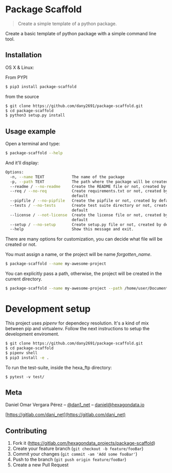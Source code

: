 # Package Scaffold
> Create a simple template of a python package.

Create a basic template of python package with a simple command line tool.

## Installation

OS X & Linux:

From PYPI

```sh
$ pip3 install package-scaffold
```

from the source

```sh
$ git clone https://github.com/dany2691/package-scaffold.git
$ cd package-scaffold
$ python3 setup.py install
```

## Usage example

Open a terminal and type:

```sh
$ package-scaffold --help
```

And it'll display:

```sh
Options:
  -n, --name TEXT            The name of the package
  -p, --path TEXT            The path where the package will be created
  --readme / --no-readme     Create the README file or not, created by default
  --req / --no-req           Create requirements.txt or not, created by
                             default
  --pipfile / --no-pipfile   Create the pipfile or not, created by default
  --tests / --no-tests       Create test suite directory or not, created by
                             default
  --license / --not-license  Create the license file or not, created by
                             default
  --setup / --no-setup       Create setup.py file or not, created by default
  --help                     Show this message and exit.
```
There are many options for customization, you can decide what file will be created or not.

You must assign a name, or the project will be name  *forgotten_name*.

```sh
$ package-scaffold --name my-awesome-project
```

You can explicitly pass a path, otherwise, the project will be created in the current directory.

```sh
$ package-scaffold --name my-awesome-project --path /home/user/Documents/
```

# Development setup

This project uses _pipenv_ for dependecy resolution. It's a kind of mix between
pip and virtualenv. Follow the next instructions to setup the development enviroment.

```sh
$ git clone https://github.com/dany2691/package-scaffold.git
$ cd package-scaffold
$ pipenv shell
$ pip3 install -e .
```

To run the test-suite, inside the hexa_ftp directory:

```shell
$ pytest -v test/
```

## Meta

Daniel Omar Vergara Pérez – [@dan1_net](https://twitter.com/dan1_net) – daniel@hexagondata.io

[https://gitlab.com/dani_net](https://gitlab.com/dani_net)

## Contributing

1. Fork it (<https://gitlab.com/hexagondata_projects/package-scaffold>)
2. Create your feature branch (`git checkout -b feature/fooBar`)
3. Commit your changes (`git commit -am 'Add some fooBar'`)
4. Push to the branch (`git push origin feature/fooBar`)
5. Create a new Pull Request
